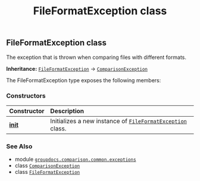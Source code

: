 ﻿---
title: FileFormatException class
second_title: GroupDocs.Comparison for Python via .NET API References
description: 
type: docs
url: /python-net/groupdocs.comparison.common.exceptions/fileformatexception/
is_root: false
weight: 30
---

## FileFormatException class

The exception that is thrown when comparing files with different formats.



**Inheritance:** [`FileFormatException`](/comparison/python-net/groupdocs.comparison.common.exceptions/fileformatexception) → 
[`ComparisonException`](/comparison/python-net/groupdocs.comparison.common.exceptions/comparisonexception)



The FileFormatException type exposes the following members:

### Constructors
| Constructor | Description |
| :- | :- |
| [__init__](/comparison/python-net/groupdocs.comparison.common.exceptions/fileformatexception/__init__/#str-str) | Initializes a new instance of [`FileFormatException`](/comparison/python-net/groupdocs.comparison.common.exceptions/fileformatexception) class. |



### See Also
* module [`groupdocs.comparison.common.exceptions`](..)
* class [`ComparisonException`](/comparison/python-net/groupdocs.comparison.common.exceptions/comparisonexception)
* class [`FileFormatException`](/comparison/python-net/groupdocs.comparison.common.exceptions/fileformatexception)
